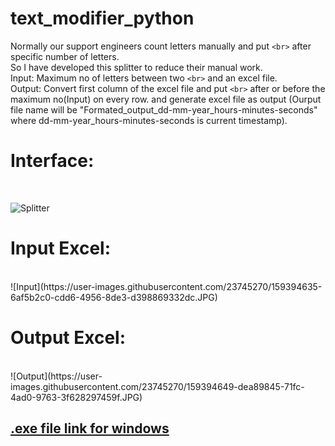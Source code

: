 # text_modifier_python


Normally our support engineers count letters manually and put `<br>` after specific number of letters. <br>
So I have developed this splitter to reduce their manual work.<br>
Input: Maximum no of letters between two `<br>` and an excel file.<br>
Output: Convert first column of the excel file and put `<br>` after or before the maximum no(Input) on every row. and generate excel file as output (Ourput file name will be "Formated_output_dd-mm-year_hours-minutes-seconds" where dd-mm-year_hours-minutes-seconds is current timestamp). 
<br>

<h1>Interface:</h1><br>

![Splitter](https://user-images.githubusercontent.com/23745270/159394615-1fed6218-2114-429c-b522-e00d13547cd2.JPG)


  <h1>Input Excel:</h1><br>
![Input](https://user-images.githubusercontent.com/23745270/159394635-6af5b2c0-cdd6-4956-8de3-d398869332dc.JPG)


  
<h1>Output Excel:</h1><br>
![Output](https://user-images.githubusercontent.com/23745270/159394649-dea89845-71fc-4ad0-9763-3f628297459f.JPG)


<h2>
<a href="https://github.com/CSEKU160212/text_modifier_python/raw/main/V3/dist/SentenceFormatter_Excel_File_v3.exe">.exe file link for windows</a>
</h2>

